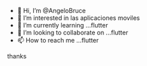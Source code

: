 - 👋 Hi, I’m @AngeloBruce
- 👀 I’m interested in  las aplicaciones moviles
- 🌱 I’m currently learning ...flutter
- 💞️ I’m looking to collaborate on ...flutter
- 📫 How to reach me ...flutter

<!---
AngeloBruce/AngeloBruce is a ✨ special ✨ repository because its `README.md` (this file) appears on your GitHub profile.
 can click the Preview link to take a look at your changes.
--->
thanks
